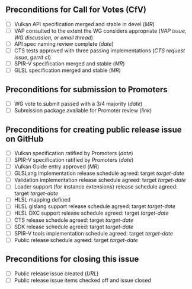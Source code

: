 
<!-- Vulkan KHR Extension Development Checklist Template -->

<!--
This template captures requirements checklists for key milestones
a Vulkan KHR extension passes as it moves from development to
ratification and release. You should create an issue from this template
when there is reasonable consensus in the working group that the
extension should be created.

As progress is made on work items, fill in the italicized fields with
appropriate data. For example, when a merge request exists, edit it
into the "API specification merged" line in place of _MR_. When the MR
is merged and the WG agrees that it is stable, check off the item in
the checklist. ("Specification stable" means that all discussions are
resolved and there are no MRs in flight that modify behavior defined
by the extension and its dependencies.)

Not all requirements are relevant to all extensions. For example, an
extension that has no language dependencies will not need SPIR-V /
GLSL / HLSL items. In such cases, check the item off and write "N/A"
in the associated data fields. Requirements may also be checked off
if waived by vote of the working group, with a 2/3 majority of
non-abstaining vote are in favor.
-->

## Preconditions for Call for Votes (CfV)

<!--
A formal CfV is issued following agreement at a Tuesday meeting that a
vote should be held at the following Tuesday meeting. Preconditions
for a CfV are as follows: 
-->

 - [ ] Vulkan API specification merged and stable in devel (_MR_)
 - [ ] VAP consulted to the extent the WG considers appropriate (_VAP issue, WG discussion, or email thread_)
 - [ ] API spec naming review complete (_date_)
 - [ ] CTS tests approved with three passing implementations (_CTS request issue_, _gerrit cl_)
 - [ ] SPIR-V specification merged and stable (_MR_)
 - [ ] GLSL specification merged and stable (_MR_)

## Preconditions for submission to Promoters

 - [ ] WG vote to submit passed with a 3/4 majority (_date_)
 - [ ] Submission package available for Promoter review (_link_)

## Preconditions for creating public release issue on GitHub

<!-- 
Check off any of the following preconditions that are not relevant to
the extension in question. Enter target dates for software artifacts
where indicated.
-->

 - [ ] Vulkan specification ratified by Promoters (_date_)
 - [ ] SPIR-V specification ratified by Promoters (_date_)
 - [ ] Vulkan Guide entry approved (_MR_)
 - [ ] GLSLang implementation release schedule agreed: target _target-date_
 - [ ] Validation implementation release schedule agreed: target _target-date_
 - [ ] Loader support (for instance extensions) release schedule agreed: target _target-date_
 - [ ] HLSL mapping defined
 - [ ] HLSL glslang support release schedule agreed: target _target-date_
 - [ ] HLSL DXC support release schedule agreed: target _target-date_
 - [ ] CTS release schedule agreed: target _target-date_
 - [ ] SDK release schedule agreed: target _target-date_
 - [ ] SPIR-V tools implementation schedule agreed: target _target-date_
 - [ ] Public release schedule agreed: target _target-date_

## Preconditions for closing this issue
 - [ ] Public release issue created (_URL_)
 - [ ] Public release issue items checked off and issue closed
